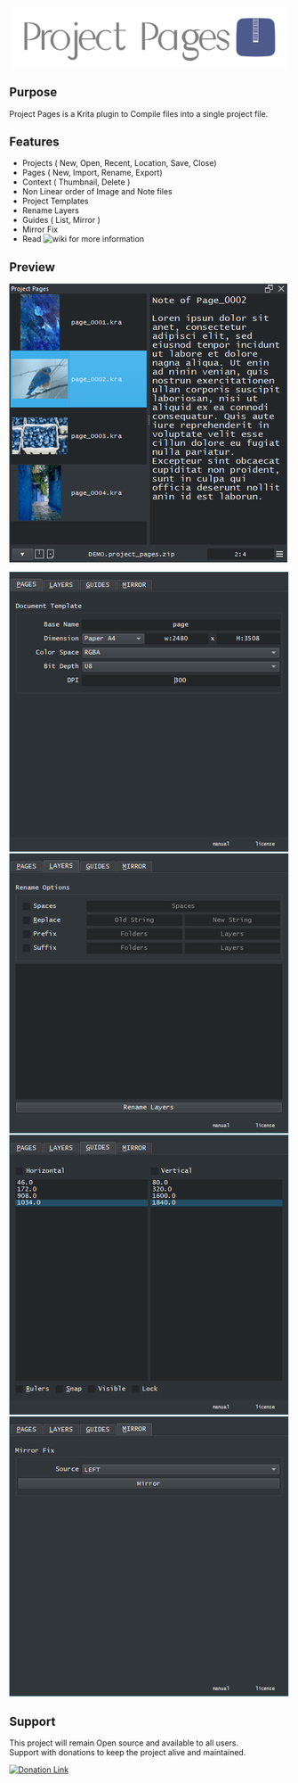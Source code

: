 ![Picture](https://github.com/EyeOdin/project_pages/blob/main/project_pages/LOGO/project_pages_logo_L.png?raw=true)

## Purpose

Project Pages is a Krita plugin to Compile files into a single project file.


## Features
* Projects ( New, Open, Recent, Location, Save, Close)
* Pages ( New, Import, Rename, Export)
* Context ( Thumbnail, Delete )
* Non Linear order of Image and Note files
* Project Templates
* Rename Layers
* Guides ( List, Mirror )
* Mirror Fix
* Read ![wiki](https://github.com/EyeOdin/project_pages/wiki) for more information


## Preview
![Picture](https://github.com/EyeOdin/project_pages/blob/main/project_pages/PREVIEWS/project_pages_001.png?raw=true)

![Picture](https://github.com/EyeOdin/project_pages/blob/main/project_pages/PREVIEWS/project_pages_002.png?raw=true) ![Picture](https://github.com/EyeOdin/project_pages/blob/main/project_pages/PREVIEWS/project_pages_003.png?raw=true) ![Picture](https://github.com/EyeOdin/project_pages/blob/main/project_pages/PREVIEWS/project_pages_004.png?raw=true) ![Picture](https://github.com/EyeOdin/project_pages/blob/main/project_pages/PREVIEWS/project_pages_005.png?raw=true)


## Support
This project will remain Open source and available to all users.\
Support with donations to keep the project alive and maintained.

<a href="https://www.paypal.com/donate/?hosted_button_id=9FARNUYBC9R3J">
  <img src="https://pics.paypal.com/00/s/NjA2OWU0ZmEtNjQ4MC00MWZhLTk5YzctM2VhZDA1MzgyMDQ0/file.PNG" width="200" alt="Donation Link">
</a>
